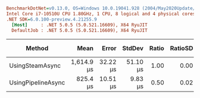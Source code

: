 ``` ini

BenchmarkDotNet=v0.13.0, OS=Windows 10.0.19041.928 (2004/May2020Update/20H1)
Intel Core i7-10510U CPU 1.80GHz, 1 CPU, 8 logical and 4 physical cores
.NET SDK=6.0.100-preview.4.21255.9
  [Host]     : .NET 5.0.5 (5.0.521.16609), X64 RyuJIT
  DefaultJob : .NET 5.0.5 (5.0.521.16609), X64 RyuJIT


```
|             Method |       Mean |    Error |   StdDev | Ratio | RatioSD |    Gen 0 |  Gen 1 | Gen 2 | Allocated |
|------------------- |-----------:|---------:|---------:|------:|--------:|---------:|-------:|------:|----------:|
|    UsingSteamAsync | 1,614.9 μs | 32.22 μs | 51.10 μs |  1.00 |    0.00 | 103.5156 | 1.9531 |     - |    401 KB |
| UsingPipelineAsync |   825.4 μs | 10.51 μs |  9.83 μs |  0.50 |    0.02 |   7.8125 |      - |     - |     32 KB |
